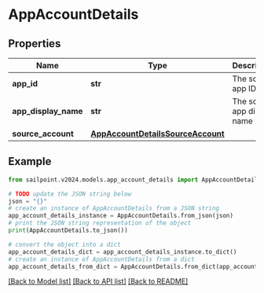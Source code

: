# AppAccountDetails


## Properties

Name | Type | Description | Notes
------------ | ------------- | ------------- | -------------
**app_id** | **str** | The source app ID | [optional] 
**app_display_name** | **str** | The source app display name | [optional] 
**source_account** | [**AppAccountDetailsSourceAccount**](AppAccountDetailsSourceAccount.md) |  | [optional] 

## Example

```python
from sailpoint.v2024.models.app_account_details import AppAccountDetails

# TODO update the JSON string below
json = "{}"
# create an instance of AppAccountDetails from a JSON string
app_account_details_instance = AppAccountDetails.from_json(json)
# print the JSON string representation of the object
print(AppAccountDetails.to_json())

# convert the object into a dict
app_account_details_dict = app_account_details_instance.to_dict()
# create an instance of AppAccountDetails from a dict
app_account_details_from_dict = AppAccountDetails.from_dict(app_account_details_dict)
```
[[Back to Model list]](../README.md#documentation-for-models) [[Back to API list]](../README.md#documentation-for-api-endpoints) [[Back to README]](../README.md)


